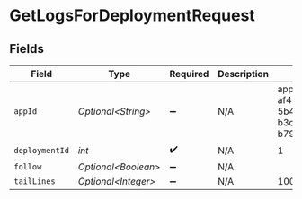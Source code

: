 # GetLogsForDeploymentRequest


## Fields

| Field                                    | Type                                     | Required                                 | Description                              | Example                                  |
| ---------------------------------------- | ---------------------------------------- | ---------------------------------------- | ---------------------------------------- | ---------------------------------------- |
| `appId`                                  | *Optional\<String>*                      | :heavy_minus_sign:                       | N/A                                      | app-af469a92-5b45-4565-b3c4-b79878de67d2 |
| `deploymentId`                           | *int*                                    | :heavy_check_mark:                       | N/A                                      | 1                                        |
| `follow`                                 | *Optional\<Boolean>*                     | :heavy_minus_sign:                       | N/A                                      |                                          |
| `tailLines`                              | *Optional\<Integer>*                     | :heavy_minus_sign:                       | N/A                                      | 100                                      |